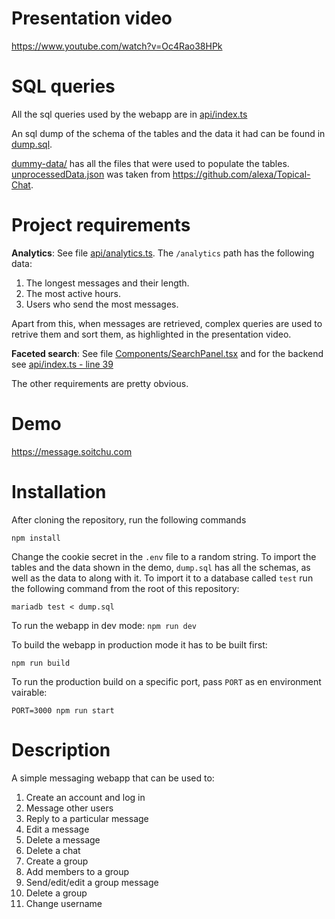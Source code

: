 # Presentation video

https://www.youtube.com/watch?v=Oc4Rao38HPk

# SQL queries

All the sql queries used by the webapp are in [api/index.ts](api/index.ts)

An sql dump of the schema of the tables and the data it had can be found in [dump.sql](dump.sql).

[dummy-data/](dummy-data/) has all the files that were used to populate the tables.
[unprocessedData.json](dummy-data/data/unprocessedData.json) was taken from
https://github.com/alexa/Topical-Chat.

# Project requirements

**Analytics**: See file [api/analytics.ts](api/analytics.ts). The `/analytics` path has the
following data:

1. The longest messages and their length.
2. The most active hours.
3. Users who send the most messages.

Apart from this, when messages are retrieved, complex queries are used to retrive them and sort
them, as highlighted in the presentation video.

**Faceted search**: See file [Components/SearchPanel.tsx](Components/SearchPanel.tsx) and for the
backend see [api/index.ts - line 39](api/index.ts#L39)

The other requirements are pretty obvious.

# Demo

https://message.soitchu.com

# Installation

After cloning the repository, run the following commands

`npm install`

Change the cookie secret in the `.env` file to a random string. To import the tables and the data
shown in the demo, `dump.sql` has all the schemas, as well as the data to along with it. To import
it to a database called `test` run the following command from the root of this repository:

`mariadb test < dump.sql`

To run the webapp in dev mode: `npm run dev`

To build the webapp in production mode it has to be built first:

`npm run build`

To run the production build on a specific port, pass `PORT` as en environment vairable:

`PORT=3000 npm run start`

# Description

A simple messaging webapp that can be used to:

1. Create an account and log in
2. Message other users
3. Reply to a particular message
4. Edit a message
5. Delete a message
6. Delete a chat
7. Create a group
8. Add members to a group
9. Send/edit/edit a group message
10. Delete a group
11. Change username
